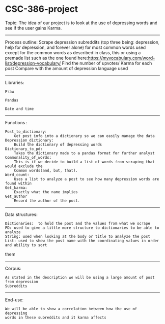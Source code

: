 # CSC-386-project


Topic:
	The idea of our project is to look at the use of depressing words and see if the user gains Karma.
___
Process outline:
Scrape depression subreddits (top three being: depression, help for depression, and forever alone) for most common words used except for the common words as described in class, this or using a premade list such as the one found here:https://myvocabulary.com/word-list/depression-vocabulary/
Find the number of upvotes/ Karma for each post
Compare with the amount of depression language used
___
Libraries:

	Praw

	Pandas

	Date and time
___
Functions :

	Post_to_dictionary:
		Get post info into a dictionary so we can easily manage the data
	Depression_dictionary:
		Build the dictionary of depressing words
	Dictionary_to_pd:
		Takes the dictionary made to a pandas format for further analyst
	Commonality_of_words:
		This is if we decide to build a list of words from scraping that would exclude the
		Common words(and, but, that).
	Word_count:
		Uses a list to analyze a post to see how many depression words are found within
	Get_karma:
		Exactly what the name implies
	Get_author
		Record the author of the post.
___
Data structures:

	Dictionaries:  to hold the post and the values from what we scrape
	PD: used to give a little more structure to dictionaries to be able to analyze
	String: used when looking at the body or title to analyze the post
	List: used to show the post name with the coordinating values in order and ability to sort
them
___
Corpus:

	As stated in the description we will be using a large amount of post from depression
	Subreddits
___
End-use:

	We will be able to show a correlation between how the use of depressing
    words in these subreddits and it karma affects

